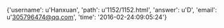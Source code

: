 {'username': u'Hanxuan', 'path': u'1152/1152.html', 'answer': u'D', 'email': u'305796474@qq.com', 'time': '2016-02-24:09:05:24'}